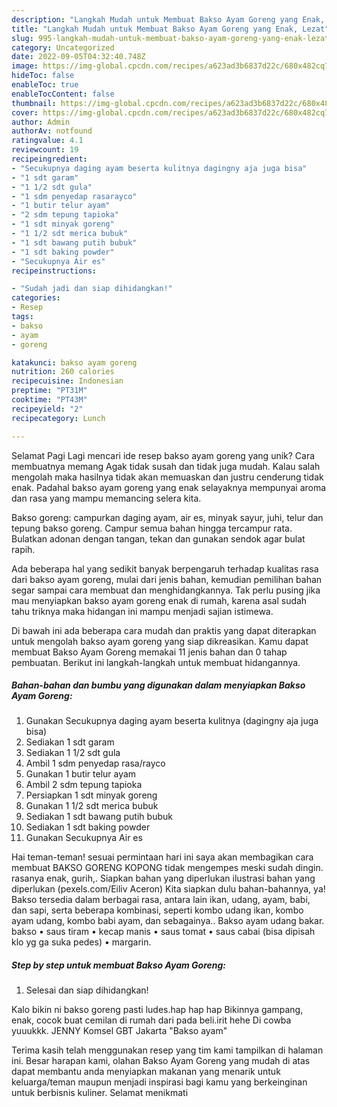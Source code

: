 ```yaml
---
description: "Langkah Mudah untuk Membuat Bakso Ayam Goreng yang Enak, Lezat"
title: "Langkah Mudah untuk Membuat Bakso Ayam Goreng yang Enak, Lezat"
slug: 995-langkah-mudah-untuk-membuat-bakso-ayam-goreng-yang-enak-lezat
category: Uncategorized
date: 2022-09-05T04:32:40.748Z
image: https://img-global.cpcdn.com/recipes/a623ad3b6837d22c/680x482cq70/bakso-ayam-goreng-foto-resep-utama.jpg
hideToc: false
enableToc: true
enableTocContent: false
thumbnail: https://img-global.cpcdn.com/recipes/a623ad3b6837d22c/680x482cq70/bakso-ayam-goreng-foto-resep-utama.jpg
cover: https://img-global.cpcdn.com/recipes/a623ad3b6837d22c/680x482cq70/bakso-ayam-goreng-foto-resep-utama.jpg
author: Admin
authorAv: notfound
ratingvalue: 4.1
reviewcount: 19
recipeingredient:
- "Secukupnya daging ayam beserta kulitnya dagingny aja juga bisa"
- "1 sdt garam"
- "1 1/2 sdt gula"
- "1 sdm penyedap rasarayco"
- "1 butir telur ayam"
- "2 sdm tepung tapioka"
- "1 sdt minyak goreng"
- "1 1/2 sdt merica bubuk"
- "1 sdt bawang putih bubuk"
- "1 sdt baking powder"
- "Secukupnya Air es"
recipeinstructions:

- "Sudah jadi dan siap dihidangkan!"
categories:
- Resep
tags:
- bakso
- ayam
- goreng

katakunci: bakso ayam goreng 
nutrition: 260 calories
recipecuisine: Indonesian
preptime: "PT31M"
cooktime: "PT43M"
recipeyield: "2"
recipecategory: Lunch

---
```



Selamat Pagi Lagi mencari ide resep bakso ayam goreng yang unik? Cara membuatnya memang Agak tidak susah dan tidak juga mudah. Kalau salah mengolah maka hasilnya tidak akan memuaskan dan justru cenderung tidak enak. Padahal bakso ayam goreng yang enak selayaknya mempunyai aroma dan rasa yang mampu memancing selera kita.


Bakso goreng: campurkan daging ayam, air es, minyak sayur, juhi, telur dan tepung bakso goreng. Campur semua bahan hingga tercampur rata. Bulatkan adonan dengan tangan, tekan dan gunakan sendok agar bulat rapih.

Ada beberapa hal yang sedikit banyak berpengaruh terhadap kualitas rasa dari bakso ayam goreng, mulai dari jenis bahan, kemudian pemilihan bahan segar sampai cara membuat dan menghidangkannya. Tak perlu pusing jika mau menyiapkan bakso ayam goreng enak di rumah, karena asal sudah tahu triknya maka hidangan ini mampu menjadi sajian istimewa.


Di bawah ini ada beberapa cara mudah dan praktis yang dapat diterapkan untuk mengolah bakso ayam goreng yang siap dikreasikan. Kamu dapat membuat Bakso Ayam Goreng memakai 11 jenis bahan dan 0 tahap pembuatan. Berikut ini langkah-langkah untuk membuat hidangannya.

<!--inarticleads1-->

##### Bahan-bahan dan bumbu yang digunakan dalam menyiapkan Bakso Ayam Goreng:

1. Gunakan Secukupnya daging ayam beserta kulitnya (dagingny aja juga bisa)
1. Sediakan 1 sdt garam
1. Sediakan 1 1/2 sdt gula
1. Ambil 1 sdm penyedap rasa/rayco
1. Gunakan 1 butir telur ayam
1. Ambil 2 sdm tepung tapioka
1. Persiapkan 1 sdt minyak goreng
1. Gunakan 1 1/2 sdt merica bubuk
1. Sediakan 1 sdt bawang putih bubuk
1. Sediakan 1 sdt baking powder
1. Gunakan Secukupnya Air es


Hai teman-teman! sesuai permintaan hari ini saya akan membagikan cara membuat BAKSO GORENG KOPONG tidak mengempes meski sudah dingin. rasanya enak, gurih,. Siapkan bahan yang diperlukan ilustrasi bahan yang diperlukan (pexels.com/Eiliv Aceron) Kita siapkan dulu bahan-bahannya, ya! Bakso tersedia dalam berbagai rasa, antara lain ikan, udang, ayam, babi, dan sapi, serta beberapa kombinasi, seperti kombo udang ikan, kombo ayam udang, kombo babi ayam, dan sebagainya.. Bakso ayam udang bakar. bakso • saus tiram • kecap manis • saus tomat • saus cabai (bisa dipisah klo yg ga suka pedes) • margarin. 

<!--inarticleads2-->

##### Step by step untuk membuat Bakso Ayam Goreng:


1. Selesai dan siap dihidangkan!

Kalo bikin ni bakso goreng pasti ludes.hap hap hap Bikinnya gampang, enak, cocok buat cemilan di rumah dari pada beli.irit hehe Di cowba yuuukkk. JENNY Komsel GBT Jakarta &#34;Bakso ayam&#34; 

Terima kasih telah menggunakan resep yang tim kami tampilkan di halaman ini. Besar harapan kami, olahan Bakso Ayam Goreng yang mudah di atas dapat membantu anda menyiapkan makanan yang menarik untuk keluarga/teman maupun menjadi inspirasi bagi kamu yang berkeinginan untuk berbisnis kuliner. Selamat menikmati
